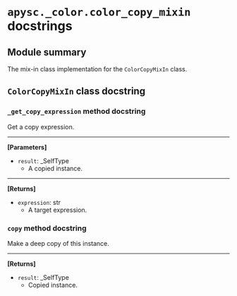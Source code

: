 # `apysc._color.color_copy_mixin` docstrings

## Module summary

The mix-in class implementation for the `ColorCopyMixIn` class.

## `ColorCopyMixIn` class docstring

### `_get_copy_expression` method docstring

Get a copy expression.<hr>

**[Parameters]**

- `result`: _SelfType
  - A copied instance.

<hr>

**[Returns]**

- `expression`: str
  - A target expression.

### `copy` method docstring

Make a deep copy of this instance.<hr>

**[Returns]**

- `result`: _SelfType
  - Copied instance.